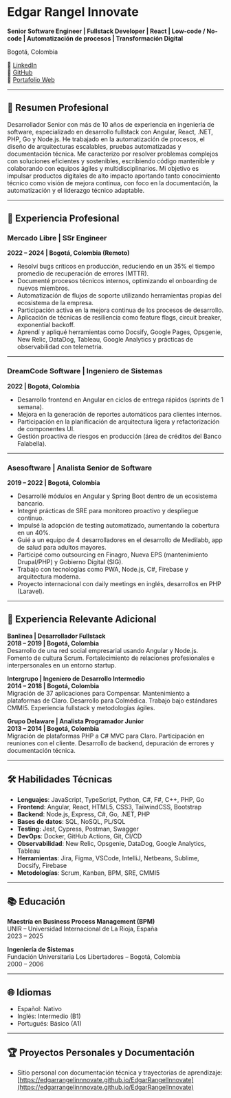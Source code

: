 # Edgar Rangel Innovate

**Senior Software Engineer | Fullstack Developer | React | Low-code / No-code | Automatización de procesos | Transformación Digital**  

Bogotá, Colombia  
<!-- 
📧 <edgar.rangel.moreno.innovate@gmail.com>  
📧 <edgar.rangel.moreno.innovate@outlook.com>  

📱 (+57) 305 241 1439   -->

🔗 [LinkedIn](https://www.linkedin.com/in/edgar-rangel-moreno-innovate/)  
🔗 [GitHub](https://github.com/EdgarRangelInnovate/)  
🔗 [Portafolio Web](https://edgarrangelinnnovate.github.io/EdgarRangelInnovate/)

---

## 🧭 Resumen Profesional

Desarrollador Senior con más de 10 años de experiencia en ingeniería de software, especializado en desarrollo fullstack con Angular, React, .NET, PHP, Go y Node.js. He trabajado en la automatización de procesos, el diseño de arquitecturas escalables, pruebas automatizadas y documentación técnica. Me caracterizo por resolver problemas complejos con soluciones eficientes y sostenibles, escribiendo código mantenible y colaborando con equipos ágiles y multidisciplinarios. Mi objetivo es impulsar productos digitales de alto impacto aportando tanto conocimiento técnico como visión de mejora continua, con foco en la documentación, la automatización y el liderazgo técnico adaptable.

---

## 💼 Experiencia Profesional

### Mercado Libre | SSr Engineer  

**2022 – 2024 | Bogotá, Colombia (Remoto)**  

- Resolví bugs críticos en producción, reduciendo en un 35% el tiempo promedio de recuperación de errores (MTTR).  
- Documenté procesos técnicos internos, optimizando el onboarding de nuevos miembros.  
- Automatización de flujos de soporte utilizando herramientas propias del ecosistema de la empresa.  
- Participación activa en la mejora continua de los procesos de desarrollo.  
- Aplicación de técnicas de resiliencia como feature flags, circuit breaker, exponential backoff.  
- Aprendí y apliqué herramientas como Docsify, Google Pages, Opsgenie, New Relic, DataDog, Tableau, Google Analytics y prácticas de observabilidad con telemetría.

---

### DreamCode Software | Ingeniero de Sistemas  

**2022 | Bogotá, Colombia**  

- Desarrollo frontend en Angular en ciclos de entrega rápidos (sprints de 1 semana).  
- Mejora en la generación de reportes automáticos para clientes internos.  
- Participación en la planificación de arquitectura ligera y refactorización de componentes UI.  
- Gestión proactiva de riesgos en producción (área de créditos del Banco Falabella).

---

### Asesoftware | Analista Senior de Software  

**2019 – 2022 | Bogotá, Colombia**  

- Desarrollé módulos en Angular y Spring Boot dentro de un ecosistema bancario.  
- Integré prácticas de SRE para monitoreo proactivo y despliegue continuo.  
- Impulsé la adopción de testing automatizado, aumentando la cobertura en un 40%.  
- Guié a un equipo de 4 desarrolladores en el desarrollo de Medilabb, app de salud para adultos mayores.  
- Participé como outsourcing en Finagro, Nueva EPS (mantenimiento Drupal/PHP) y Gobierno Digital (SIG).  
- Trabajo con tecnologías como PWA, Node.js, C#, Firebase y arquitectura moderna.  
- Proyecto internacional con daily meetings en inglés, desarrollos en PHP (Laravel).

---

## 🧩 Experiencia Relevante Adicional

**Banlinea | Desarrollador Fullstack**  
**2018 – 2019 | Bogotá, Colombia**  
Desarrollo de una red social empresarial usando Angular y Node.js. Fomento de cultura Scrum. Fortalecimiento de relaciones profesionales e interpersonales en un entorno startup.

**Intergrupo | Ingeniero de Desarrollo Intermedio**  
**2014 – 2018 | Bogotá, Colombia**  
Migración de 37 aplicaciones para Compensar. Mantenimiento a plataformas de Claro. Desarrollo para Colmédica. Trabajo bajo estándares CMMI5. Experiencia fullstack y metodologías ágiles.

**Grupo Delaware | Analista Programador Junior**  
**2013 – 2014 | Bogotá, Colombia**  
Migración de plataformas PHP a C# MVC para Claro. Participación en reuniones con el cliente. Desarrollo de backend, depuración de errores y documentación técnica.

---

## 🛠️ Habilidades Técnicas

- **Lenguajes**: JavaScript, TypeScript, Python, C#, F#, C++, PHP, Go  
- **Frontend**: Angular, React, HTML5, CSS3, TailwindCSS, Bootstrap  
- **Backend**: Node.js, Express, C#, Go, .NET, PHP  
- **Bases de datos**: SQL, NoSQL, PL/SQL  
- **Testing**: Jest, Cypress, Postman, Swagger  
- **DevOps**: Docker, GitHub Actions, Git, CI/CD  
- **Observabilidad**: New Relic, Opsgenie, DataDog, Google Analytics, Tableau  
- **Herramientas**: Jira, Figma, VSCode, IntelliJ, Netbeans, Sublime, Docsify, Firebase  
- **Metodologías**: Scrum, Kanban, BPM, SRE, CMMI5  

---

## 📚 Educación

**Maestría en Business Process Management (BPM)**  
UNIR – Universidad Internacional de La Rioja, España  
2023 – 2025

**Ingeniería de Sistemas**  
Fundación Universitaria Los Libertadores – Bogotá, Colombia  
2000 – 2006

---

## 🌐 Idiomas

- Español: Nativo  
- Inglés: Intermedio (B1)  
- Portugués: Básico (A1)

---

## 🏆 Proyectos Personales y Documentación

- Sitio personal con documentación técnica y trayectorias de aprendizaje:  
  [https://edgarrangelinnnovate.github.io/EdgarRangelInnovate](https://edgarrangelinnnovate.github.io/EdgarRangelInnovate)
